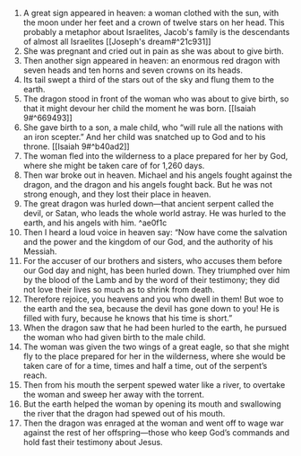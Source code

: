 1. A great sign appeared in heaven: a woman clothed with the sun, with the moon under her feet and a crown of twelve stars on her head. This probably a metaphor about Israelites, Jacob's family is the descendants of almost all Israelites [[Joseph's dream#^21c931]]
2. She was pregnant and cried out in pain as she was about to give birth. 
3. Then another sign appeared in heaven: an enormous red dragon with seven heads and ten horns and seven crowns on its heads. 
4. Its tail swept a third of the stars out of the sky and flung them to the earth. 
5. The dragon stood in front of the woman who was about to give birth, so that it might devour her child the moment he was born. [[Isaiah 9#^669493]]
6. She gave birth to a son, a male child, who “will rule all the nations with an iron scepter.” And her child was snatched up to God and to his throne. [[Isaiah 9#^b40ad2]]
7. The woman fled into the wilderness to a place prepared for her by God, where she might be taken care of for 1,260 days. 
8. Then war broke out in heaven. Michael and his angels fought against the dragon, and the dragon and his angels fought back. But he was not strong enough, and they lost their place in heaven. 
9. The great dragon was hurled down—that ancient serpent called the devil, or Satan, who leads the whole world astray. He was hurled to the earth, and his angels with him.  ^ae0f1c
10. Then I heard a loud voice in heaven say: “Now have come the salvation and the power and the kingdom of our God, and the authority of his Messiah. 
11. For the accuser of our brothers and sisters, who accuses them before our God day and night, has been hurled down. They triumphed over him by the blood of the Lamb and by the word of their testimony; they did not love their lives so much as to shrink from death. 
12. Therefore rejoice, you heavens and you who dwell in them! But woe to the earth and the sea, because the devil has gone down to you! He is filled with fury, because he knows that his time is short.” 
13. When the dragon saw that he had been hurled to the earth, he pursued the woman who had given birth to the male child. 
14. The woman was given the two wings of a great eagle, so that she might fly to the place prepared for her in the wilderness, where she would be taken care of for a time, times and half a time, out of the serpent’s reach. 
15. Then from his mouth the serpent spewed water like a river, to overtake the woman and sweep her away with the torrent. 
16. But the earth helped the woman by opening its mouth and swallowing the river that the dragon had spewed out of his mouth. 
17. Then the dragon was enraged at the woman and went off to wage war against the rest of her offspring—those who keep God’s commands and hold fast their testimony about Jesus.
